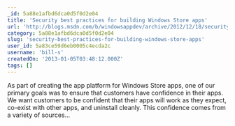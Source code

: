 ```yaml
---
_id: 5a88e1afbd6dca0d5f0d2e04
title: 'Security best practices for building Windows Store apps'
url: 'http://blogs.msdn.com/b/windowsappdev/archive/2012/12/18/security-best-practices-for-building-windows-store-apps.aspx'
category: 5a88e1afbd6dca0d5f0d2e04
slug: 'security-best-practices-for-building-windows-store-apps'
user_id: 5a83ce59d6eb0005c4ecda2c
username: 'bill-s'
createdOn: '2013-01-05T03:48:12.000Z'
tags: []
---
```


As part of creating the app platform for Windows Store apps, one of our primary goals was to ensure that customers have confidence in their apps. We want customers to be confident that their apps will work as they expect, co-exist with other apps, and uninstall cleanly. This confidence comes from a variety of sources...
